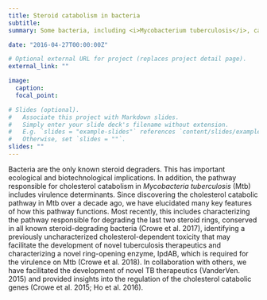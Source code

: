 ```yaml
---
title: Steroid catabolism in bacteria
subtitle:
summary: Some bacteria, including <i>Mycobacterium tuberculosis</i>, can utilize steroids as growth substrates. This has important ecological, biotechnological, and pathogenical implications.

date: "2016-04-27T00:00:00Z"

# Optional external URL for project (replaces project detail page).
external_link: ""

image:
  caption: 
  focal_point: 

# Slides (optional).
#   Associate this project with Markdown slides.
#   Simply enter your slide deck's filename without extension.
#   E.g. `slides = "example-slides"` references `content/slides/example-slides.md`.
#   Otherwise, set `slides = ""`.
slides: ""
---
```


Bacteria are the only known steroid degraders. This has important ecological and biotechnological implications. In addition, the pathway responsible for cholesterol catabolism in *Mycobacteria tuberculosis* (Mtb) includes virulence determinants. Since discovering the cholesterol catabolic pathway in Mtb over a decade ago, we have elucidated many key features of how this pathway functions. Most recently, this includes characterizing the pathway responsible for degrading the last two steroid rings, conserved in all known steroid-degrading bacteria (Crowe et al. 2017), identifying a previously uncharacterized cholesterol-dependent toxicity that may facilitate the development of novel tuberculosis therapeutics and characterizing a novel ring-opening enzyme, IpdAB, which is required for the virulence on Mtb (Crowe et al. 2018). In collaboration with others, we have facilitated the development of novel TB therapeutics (VanderVen. 2015) and provided insights into the regulation of the cholesterol catabolic genes (Crowe et al. 2015; Ho et al. 2016).
